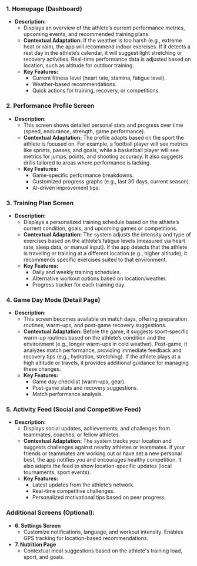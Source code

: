 ### **1. Homepage (Dashboard)**

- **Description:**
    - Displays an overview of the athlete’s current performance metrics, upcoming events, and recommended training plans.
    - **Contextual Adaptation:** If the weather is too harsh (e.g., extreme heat or rain), the app will recommend indoor exercises. If it detects a rest day in the athlete’s calendar, it will suggest light stretching or recovery activities. Real-time performance data is adjusted based on location, such as altitude for outdoor training.
    - **Key Features:**
        - Current fitness level (heart rate, stamina, fatigue level).
        - Weather-based recommendations.
        - Quick actions for training, recovery, or competitions.

### **2. Performance Profile Screen**

- **Description:**
    - This screen shows detailed personal stats and progress over time (speed, endurance, strength, game performance).
    - **Contextual Adaptation:** The profile adapts based on the sport the athlete is focused on. For example, a football player will see metrics like sprints, passes, and goals, while a basketball player will see metrics for jumps, points, and shooting accuracy. It also suggests drills tailored to areas where performance is lacking.
    - **Key Features:**
        - Game-specific performance breakdowns.
        - Customized progress graphs (e.g., last 30 days, current season).
        - AI-driven improvement tips.

### **3. Training Plan Screen**

- **Description:**
    - Displays a personalized training schedule based on the athlete’s current condition, goals, and upcoming games or competitions.
    - **Contextual Adaptation:** The system adjusts the intensity and type of exercises based on the athlete’s fatigue levels (measured via heart rate, sleep data, or manual input). If the app detects that the athlete is traveling or training at a different location (e.g., higher altitude), it recommends specific exercises suited to that environment.
    - **Key Features:**
        - Daily and weekly training schedules.
        - Alternative workout options based on location/weather.
        - Progress tracker for each training day.

### **4. Game Day Mode (Detail Page)**

- **Description:**
    - This screen becomes available on match days, offering preparation routines, warm-ups, and post-game recovery suggestions.
    - **Contextual Adaptation:** Before the game, it suggests sport-specific warm-up routines based on the athlete’s condition and the environment (e.g., longer warm-ups in cold weather). Post-game, it analyzes match performance, providing immediate feedback and recovery tips (e.g., hydration, stretching). If the athlete plays at a high altitude or travels, it provides additional guidance for managing these changes.
    - **Key Features:**
        - Game day checklist (warm-ups, gear).
        - Post-game stats and recovery suggestions.
        - Match performance analysis.

### **5. Activity Feed (Social and Competitive Feed)**

- **Description:**
    - Displays social updates, achievements, and challenges from teammates, coaches, or fellow athletes.
    - **Contextual Adaptation:** The system tracks your location and suggests challenges against nearby athletes or teammates. If your friends or teammates are working out or have set a new personal best, the app notifies you and encourages healthy competition. It also adapts the feed to show location-specific updates (local tournaments, sport events).
    - **Key Features:**
        - Latest updates from the athlete’s network.
        - Real-time competitive challenges.
        - Personalized motivational tips based on peer progress.

### **Additional Screens (Optional):**

- **6. Settings Screen**
    - Customize notifications, language, and workout intensity. Enables GPS tracking for location-based recommendations.
- **7. Nutrition Page**
    - Contextual meal suggestions based on the athlete's training load, sport, and goals.

